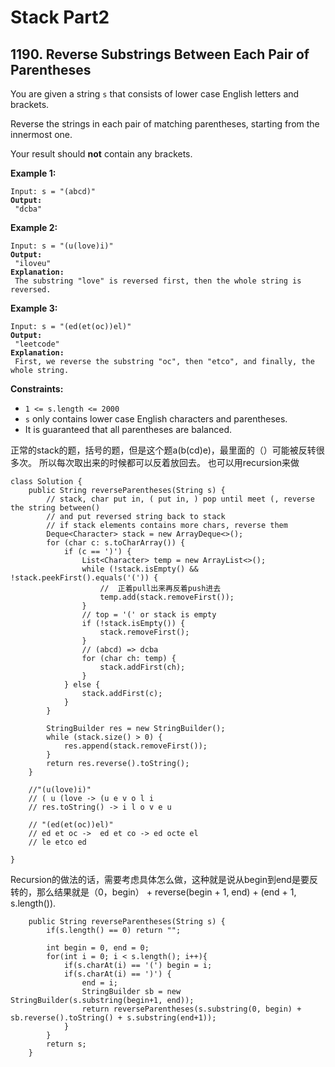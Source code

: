 # Stack Part2

## 1190. Reverse Substrings Between Each Pair of Parentheses



You are given a string `s` that consists of lower case English letters and brackets.

Reverse the strings in each pair of matching parentheses, starting from the innermost one.

Your result should **not** contain any brackets.

&#x20;

**Example 1:**

<pre><code>Input: s = "(abcd)"
<strong>Output:
</strong> "dcba"</code></pre>

**Example 2:**

<pre><code>Input: s = "(u(love)i)"
<strong>Output:
</strong> "iloveu"
<strong>Explanation:
</strong> The substring "love" is reversed first, then the whole string is reversed.</code></pre>

**Example 3:**

<pre><code>Input: s = "(ed(et(oc))el)"
<strong>Output:
</strong> "leetcode"
<strong>Explanation:
</strong> First, we reverse the substring "oc", then "etco", and finally, the whole string.</code></pre>

&#x20;

**Constraints:**

* `1 <= s.length <= 2000`
* `s` only contains lower case English characters and parentheses.
* It is guaranteed that all parentheses are balanced.

正常的stack的题，括号的题，但是这个题a(b(cd)e)，最里面的（）可能被反转很多次。 所以每次取出来的时候都可以反着放回去。 也可以用recursion来做

```
class Solution {
    public String reverseParentheses(String s) {
        // stack, char put in, ( put in, ) pop until meet (, reverse the string between()
        // and put reversed string back to stack
        // if stack elements contains more chars, reverse them
        Deque<Character> stack = new ArrayDeque<>();
        for (char c: s.toCharArray()) {
            if (c == ')') {
                List<Character> temp = new ArrayList<>();
                while (!stack.isEmpty() && !stack.peekFirst().equals('(')) {
                    //  正着pull出来再反着push进去
                    temp.add(stack.removeFirst());
                }
                // top = '(' or stack is empty
                if (!stack.isEmpty()) {
                    stack.removeFirst();
                }
                // (abcd) => dcba
                for (char ch: temp) {
                    stack.addFirst(ch);
                }
            } else {
                stack.addFirst(c); 
            } 
        }
     
        StringBuilder res = new StringBuilder();
        while (stack.size() > 0) {
            res.append(stack.removeFirst());
        }
        return res.reverse().toString();
    }
    
    //"(u(love)i)" 
    // ( u (love -> (u e v o l i
    // res.toString() -> i l o v e u 
    
    // "(ed(et(oc))el)"
    // ed et oc ->  ed et co -> ed octe el
    // le etco ed
    
}
```

Recursion的做法的话，需要考虑具体怎么做，这种就是说从begin到end是要反转的，那么结果就是（0，begin） + reverse(begin + 1, end) + (end + 1, s.length()).&#x20;

```
    public String reverseParentheses(String s) {
        if(s.length() == 0) return "";
        
        int begin = 0, end = 0;
        for(int i = 0; i < s.length(); i++){
            if(s.charAt(i) == '(') begin = i;
            if(s.charAt(i) == ')') {
                end = i;
                StringBuilder sb = new StringBuilder(s.substring(begin+1, end));
                return reverseParentheses(s.substring(0, begin) + sb.reverse().toString() + s.substring(end+1));
            }
        }
        return s;
    }
```
